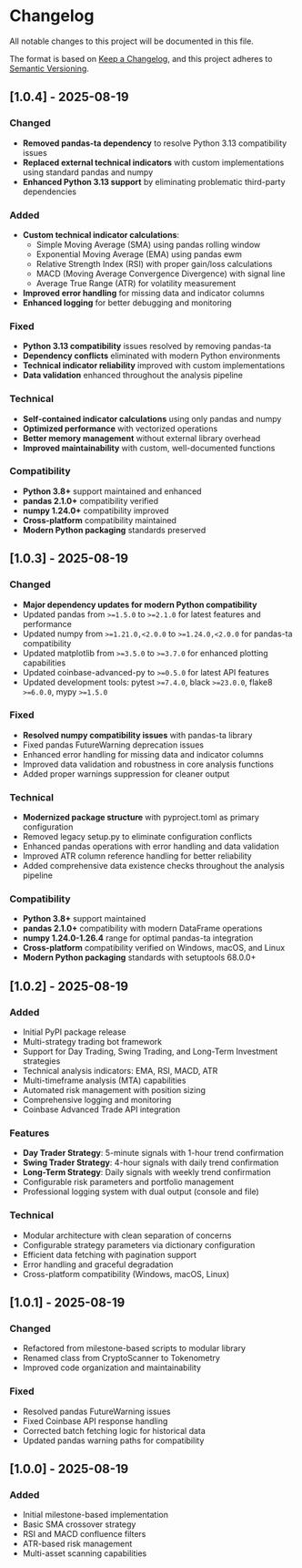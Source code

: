 # Changelog

All notable changes to this project will be documented in this file.

The format is based on [Keep a Changelog](https://keepachangelog.com/en/1.0.0/),
and this project adheres to [Semantic Versioning](https://semver.org/spec/v2.0.0.html).

## [1.0.4] - 2025-08-19

### Changed
- **Removed pandas-ta dependency** to resolve Python 3.13 compatibility issues
- **Replaced external technical indicators** with custom implementations using standard pandas and numpy
- **Enhanced Python 3.13 support** by eliminating problematic third-party dependencies

### Added
- **Custom technical indicator calculations**:
  - Simple Moving Average (SMA) using pandas rolling window
  - Exponential Moving Average (EMA) using pandas ewm
  - Relative Strength Index (RSI) with proper gain/loss calculations
  - MACD (Moving Average Convergence Divergence) with signal line
  - Average True Range (ATR) for volatility measurement
- **Improved error handling** for missing data and indicator columns
- **Enhanced logging** for better debugging and monitoring

### Fixed
- **Python 3.13 compatibility** issues resolved by removing pandas-ta
- **Dependency conflicts** eliminated with modern Python environments
- **Technical indicator reliability** improved with custom implementations
- **Data validation** enhanced throughout the analysis pipeline

### Technical
- **Self-contained indicator calculations** using only pandas and numpy
- **Optimized performance** with vectorized operations
- **Better memory management** without external library overhead
- **Improved maintainability** with custom, well-documented functions

### Compatibility
- **Python 3.8+** support maintained and enhanced
- **pandas 2.1.0+** compatibility verified
- **numpy 1.24.0+** compatibility improved
- **Cross-platform** compatibility maintained
- **Modern Python packaging** standards preserved

## [1.0.3] - 2025-08-19

### Changed
- **Major dependency updates for modern Python compatibility**
- Updated pandas from `>=1.5.0` to `>=2.1.0` for latest features and performance
- Updated numpy from `>=1.21.0,<2.0.0` to `>=1.24.0,<2.0.0` for pandas-ta compatibility
- Updated matplotlib from `>=3.5.0` to `>=3.7.0` for enhanced plotting capabilities
- Updated coinbase-advanced-py to `>=0.5.0` for latest API features
- Updated development tools: pytest `>=7.4.0`, black `>=23.0.0`, flake8 `>=6.0.0`, mypy `>=1.5.0`

### Fixed
- **Resolved numpy compatibility issues** with pandas-ta library
- Fixed pandas FutureWarning deprecation issues
- Enhanced error handling for missing data and indicator columns
- Improved data validation and robustness in core analysis functions
- Added proper warnings suppression for cleaner output

### Technical
- **Modernized package structure** with pyproject.toml as primary configuration
- Removed legacy setup.py to eliminate configuration conflicts
- Enhanced pandas operations with error handling and data validation
- Improved ATR column reference handling for better reliability
- Added comprehensive data existence checks throughout the analysis pipeline

### Compatibility
- **Python 3.8+** support maintained
- **pandas 2.1.0+** compatibility with modern DataFrame operations
- **numpy 1.24.0-1.26.4** range for optimal pandas-ta integration
- **Cross-platform** compatibility verified on Windows, macOS, and Linux
- **Modern Python packaging** standards with setuptools 68.0.0+

## [1.0.2] - 2025-08-19

### Added
- Initial PyPI package release
- Multi-strategy trading bot framework
- Support for Day Trading, Swing Trading, and Long-Term Investment strategies
- Technical analysis indicators: EMA, RSI, MACD, ATR
- Multi-timeframe analysis (MTA) capabilities
- Automated risk management with position sizing
- Comprehensive logging and monitoring
- Coinbase Advanced Trade API integration

### Features
- **Day Trader Strategy**: 5-minute signals with 1-hour trend confirmation
- **Swing Trader Strategy**: 4-hour signals with daily trend confirmation  
- **Long-Term Strategy**: Daily signals with weekly trend confirmation
- Configurable risk parameters and portfolio management
- Professional logging system with dual output (console and file)

### Technical
- Modular architecture with clean separation of concerns
- Configurable strategy parameters via dictionary configuration
- Efficient data fetching with pagination support
- Error handling and graceful degradation
- Cross-platform compatibility (Windows, macOS, Linux)

## [1.0.1] - 2025-08-19

### Changed
- Refactored from milestone-based scripts to modular library
- Renamed class from CryptoScanner to Tokenometry
- Improved code organization and maintainability

### Fixed
- Resolved pandas FutureWarning issues
- Fixed Coinbase API response handling
- Corrected batch fetching logic for historical data
- Updated pandas warning paths for compatibility

## [1.0.0] - 2025-08-19

### Added
- Initial milestone-based implementation
- Basic SMA crossover strategy
- RSI and MACD confluence filters
- ATR-based risk management
- Multi-asset scanning capabilities
